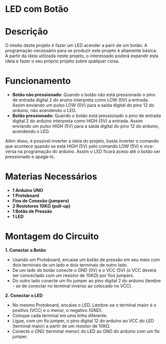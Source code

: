 # LED com Botão
# Descrição 
O intuito deste projeto é fazer um LED acender a parir de um botão. A programação necessário para se produzir este projeto é altamente básica. A partir da ideia utilizada neste projeto, o interessado poderá expandir esta ideia e fazer o seu próprio projeto sobre qualquer coisa.
# Funcionamento
- **Botão não pressionado:** Quando o botão não está pressionado o pino de entrada digital 2 do aruino interpreta como LOW (0V) a entrada. Assim enviando um pulso LOW (0V) para a saída digital do pino 12 do arduino, não acendendo o LED.
- **Botão pressionado:** Quando o botão está pressionado o pino de entrada digital 2 do arduino interpreta como HIGH (5V) a entrada. Assim enviando um pulso HIGH (5V) para a sáida digital do pino 12 do arduino, acendendo o LED.

Além disso, é possível inverter a ideia do projeto, basta inverter o comando que acontece quando se está HIGH (5V) pelo comando LOW (5V) e vice-versa na programação do arduino. Assim o LED ficará aceso até o botão ser pressionado e apagá-lo.
# Materias Necessários
- **1 Arduino UNO**
- **1 Protoboard**
- **Fios de Conexão (jumpers)**
- **2 Resistores 10KΩ (pull-up)**
- **1 Botão de Pressão**
- **1 LED**
# Montagem do Circuito
**1. Conectar o Botão**
  - Usando um Protoboard, encaixe um botão de pressão em seu meio com dois terminais de um lado e dois terminais de outro lado.
  - De um lado do botão conecte o GND (0V) e o VCC (5V) (o VCC deverá ser concectado com um resistor de 10KΩ) por fios jumpers.
  - Do outro lado conecte um fio jumper ao pino digital 2 do arduino (lembre - se de conectar no terminal inverso ao colocado no VCC).

**2. Conectar o LED**
  - No mesmo Protoboard, encaixe o LED. Lembre-se o terminal maior é o positivo (VCC) e o menor, o negativo (GND).
  - Coloque cada terminal em uma linha diferente.
  - Ligue, com um fio jumper, o pino digital 12 do arduino ao VCC do LED (terminal maior) a partir de um resistor de 10KΩ.
  - Conecte o GNG (terminal menor) do LED ao GND do arduino com um fio jumper.
